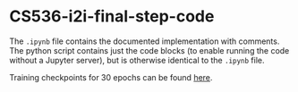 # CS536-i2i-final-step-code

The `.ipynb` file contains the documented implementation with comments.
The python script contains just the code blocks (to enable running the code without a Jupyter server),
but is otherwise identical to the `.ipynb` file.

Training checkpoints for 30 epochs can be found [here](https://rutgers.box.com/s/kxrg4qg3cxwmo880oj5nutd8r49l8qk0).
